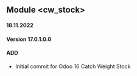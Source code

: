 ## Module <cw_stock>

#### 18.11.2022
#### Version 17.0.1.0.0
#### ADD
- Initial commit for Odoo 16 Catch Weight Stock
